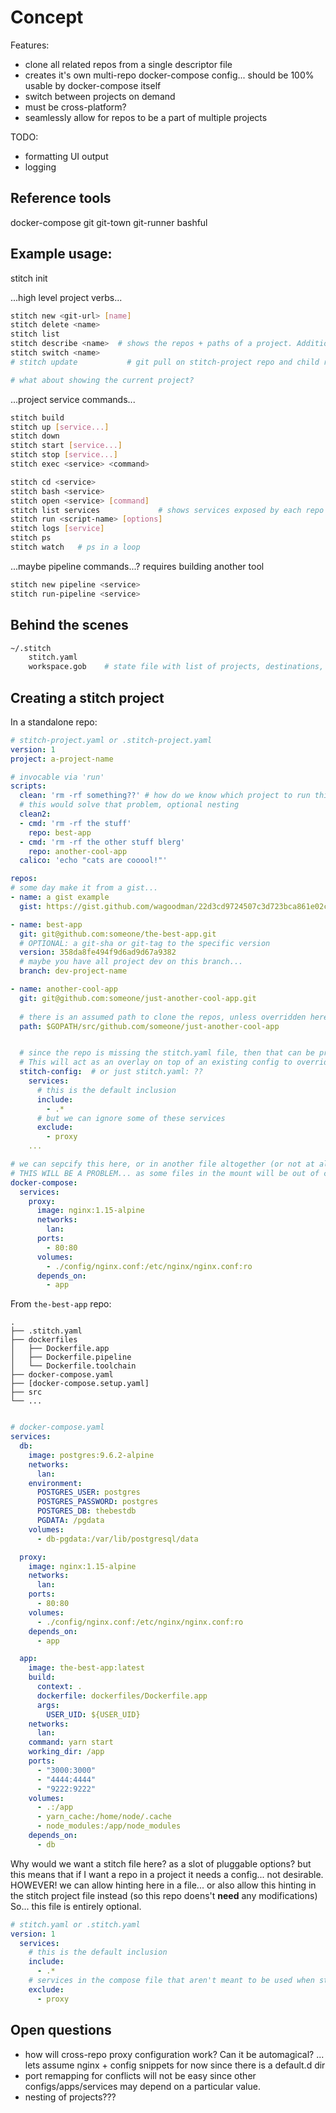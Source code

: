 # Concept

Features:
- clone all related repos from a single descriptor file
- creates it's own multi-repo docker-compose config... should be 100% usable by docker-compose itself
- switch between projects on demand
- must be cross-platform?
- seamlessly allow for repos to be a part of multiple projects


TODO:
- formatting UI output
- logging

## Reference tools

docker-compose
git
git-town
git-runner
bashful


## Example usage:

stitch init

...high level project verbs...
```bash
stitch new <git-url> [name]
stitch delete <name>
stitch list
stitch describe <name>  # shows the repos + paths of a project. Additionally shows the services of each repo
stitch switch <name>
# stitch update           # git pull on stitch-project repo and child repos

# what about showing the current project?
```

...project service commands...
```bash
stitch build
stitch up [service...]
stitch down 
stitch start [service...]
stitch stop [service...]
stitch exec <service> <command>

stitch cd <service>
stitch bash <service>
stitch open <service> [command]
stitch list services             # shows services exposed by each repo in the current project
stitch run <script-name> [options]
stitch logs [service]
stitch ps
stitch watch   # ps in a loop
```

...maybe pipeline commands...? requires building another tool
```bash
stitch new pipeline <service>
stitch run-pipeline <service>
```

## Behind the scenes

```bash
~/.stitch
    stitch.yaml
    workspace.gob    # state file with list of projects, destinations, etc
```

## Creating a stitch project

In a standalone repo:

```yaml
# stitch-project.yaml or .stitch-project.yaml
version: 1
project: a-project-name

# invocable via 'run'
scripts:
  clean: 'rm -rf something??' # how do we know which project to run this against, or which path we're in?...
  # this would solve that problem, optional nesting
  clean2:
  - cmd: 'rm -rf the stuff'
    repo: best-app 
  - cmd: 'rm -rf the other stuff blerg'
    repo: another-cool-app
  calico: 'echo "cats are cooool!"'

repos:
# some day make it from a gist...
- name: a gist example
  gist: https://gist.github.com/wagoodman/22d3cd9724507c3d723bca861e02c8bc#file-app

- name: best-app
  git: git@github.com:someone/the-best-app.git
  # OPTIONAL: a git-sha or git-tag to the specific version
  version: 358da8fe494f9d6ad9d67a9382
  # maybe you have all project dev on this branch...
  branch: dev-project-name

- name: another-cool-app
  git: git@github.com:someone/just-another-cool-app.git
  
  # there is an assumed path to clone the repos, unless overridden here
  path: $GOPATH/src/github.com/someone/just-another-cool-app


  # since the repo is missing the stitch.yaml file, then that can be provided here.
  # This will act as an overlay on top of an existing config to override values as well.
  stitch-config:  # or just stitch.yaml: ??
    services:
      # this is the default inclusion
      include:
        - .*
      # but we can ignore some of these services
      exclude:
        - proxy
    ...

# we can sepcify this here, or in another file altogether (or not at all).
# THIS WILL BE A PROBLEM... as some files in the mount will be out of context entirely? like files from other repos, nginx config snippets.
docker-compose:
  services:
    proxy:
      image: nginx:1.15-alpine
      networks:
        lan:
      ports:
        - 80:80
      volumes:
        - ./config/nginx.conf:/etc/nginx/nginx.conf:ro
      depends_on:
        - app
```

From `the-best-app` repo:

```
.
├── .stitch.yaml
├── dockerfiles
│   ├── Dockerfile.app
│   ├── Dockerfile.pipeline
│   └── Dockerfile.toolchain
├── docker-compose.yaml
├── [docker-compose.setup.yaml]
├── src
└── ...


```

```yaml
# docker-compose.yaml
services:
  db:
    image: postgres:9.6.2-alpine
    networks:
      lan:
    environment:
      POSTGRES_USER: postgres
      POSTGRES_PASSWORD: postgres
      POSTGRES_DB: thebestdb
      PGDATA: /pgdata
    volumes:
      - db-pgdata:/var/lib/postgresql/data

  proxy:
    image: nginx:1.15-alpine
    networks:
      lan:
    ports:
      - 80:80
    volumes:
      - ./config/nginx.conf:/etc/nginx/nginx.conf:ro
    depends_on:
      - app

  app:
    image: the-best-app:latest
    build:
      context: .
      dockerfile: dockerfiles/Dockerfile.app
      args:
        USER_UID: ${USER_UID}
    networks:
      lan:
    command: yarn start
    working_dir: /app
    ports:
      - "3000:3000"
      - "4444:4444"
      - "9222:9222"
    volumes:
      - .:/app
      - yarn_cache:/home/node/.cache
      - node_modules:/app/node_modules
    depends_on:
      - db
```


Why would we want a stitch file here? as a slot of pluggable options? but this means that if I want a repo in a project it needs a config... not desirable.
HOWEVER! we can allow hinting here in a file... or also allow this hinting in the stitch project file instead (so this repo doens't **need** any modifications)
So... this file is entirely optional.
```yaml
# stitch.yaml or .stitch.yaml
version: 1
  services:
    # this is the default inclusion
    include:
      - .*
    # services in the compose file that aren't meant to be used when stitching
    exclude:
      - proxy
```



## Open questions

- how will cross-repo proxy configuration work? Can it be automagical? ... lets assume nginx + config snippets for now since there is a default.d dir
- port remapping for conflicts will not be easy since other configs/apps/services may depend on a particular value.
- nesting of projects???
